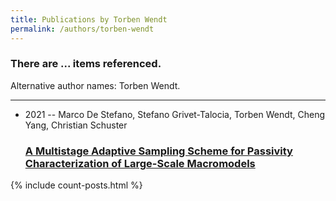 ```yaml
---
title: Publications by Torben Wendt
permalink: /authors/torben-wendt
---
```


<h3 id="number-posts">There are ... items referenced.</h3>
<p id='info-authors'>Alternative author names: Torben Wendt.</p>
<hr />
<ul class="post-list">
<li><span class='post-meta'>2021 -- Marco De Stefano, Stefano Grivet-Talocia, Torben Wendt, Cheng Yang, Christian Schuster</span><h3><a class='post-link' href="{{ site.baseurl }}/a-multistage-adaptive-sampling-scheme-for-passivity-characterization-of-large-scale-macromodels">A Multistage Adaptive Sampling Scheme for Passivity Characterization of Large-Scale Macromodels</a></h3></li>

</ul>
{% include count-posts.html %}
